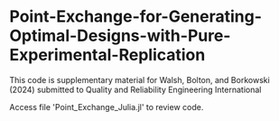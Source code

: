 # Point-Exchange-for-Generating-Optimal-Designs-with-Pure-Experimental-Replication
This code is supplementary material for Walsh, Bolton, and Borkowski (2024) submitted to Quality and Reliability Engineering International

Access file 'Point_Exchange_Julia.jl' to review code.
